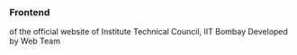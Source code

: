 ### Frontend 
of the official website of 
Institute Technical Council, IIT Bombay
Developed by Web Team
